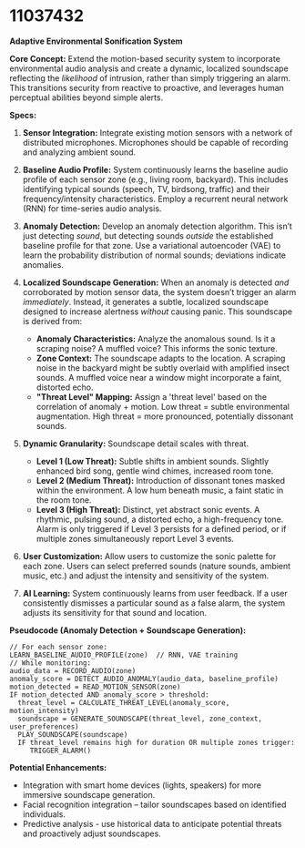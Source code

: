 # 11037432

**Adaptive Environmental Sonification System**

**Core Concept:** Extend the motion-based security system to incorporate environmental audio analysis and create a dynamic, localized soundscape reflecting the *likelihood* of intrusion, rather than simply triggering an alarm. This transitions security from reactive to proactive, and leverages human perceptual abilities beyond simple alerts.

**Specs:**

1.  **Sensor Integration:** Integrate existing motion sensors with a network of distributed microphones. Microphones should be capable of recording and analyzing ambient sound.

2.  **Baseline Audio Profile:** System continuously learns the baseline audio profile of each sensor zone (e.g., living room, backyard). This includes identifying typical sounds (speech, TV, birdsong, traffic) and their frequency/intensity characteristics.  Employ a recurrent neural network (RNN) for time-series audio analysis.

3.  **Anomaly Detection:**  Develop an anomaly detection algorithm. This isn’t just detecting *sound*, but detecting sounds *outside* the established baseline profile for that zone.  Use a variational autoencoder (VAE) to learn the probability distribution of normal sounds; deviations indicate anomalies.

4.  **Localized Soundscape Generation:**  When an anomaly is detected *and* corroborated by motion sensor data, the system doesn’t trigger an alarm *immediately*. Instead, it generates a subtle, localized soundscape designed to increase alertness *without* causing panic. This soundscape is derived from:
    *   **Anomaly Characteristics:** Analyze the anomalous sound.  Is it a scraping noise?  A muffled voice?  This informs the sonic texture.
    *   **Zone Context:**  The soundscape adapts to the location.  A scraping noise in the backyard might be subtly overlaid with amplified insect sounds. A muffled voice near a window might incorporate a faint, distorted echo.
    *   **"Threat Level" Mapping:** Assign a 'threat level' based on the correlation of anomaly + motion. Low threat = subtle environmental augmentation. High threat = more pronounced, potentially dissonant sounds.
5.  **Dynamic Granularity:** Soundscape detail scales with threat.
    *   **Level 1 (Low Threat):** Subtle shifts in ambient sounds.  Slightly enhanced bird song, gentle wind chimes, increased room tone.
    *   **Level 2 (Medium Threat):** Introduction of dissonant tones masked within the environment. A low hum beneath music, a faint static in the room tone.
    *   **Level 3 (High Threat):**  Distinct, yet abstract sonic events. A rhythmic, pulsing sound, a distorted echo, a high-frequency tone. Alarm is only triggered if Level 3 persists for a defined period, or if multiple zones simultaneously report Level 3 events.
6.  **User Customization:** Allow users to customize the sonic palette for each zone. Users can select preferred sounds (nature sounds, ambient music, etc.) and adjust the intensity and sensitivity of the system.
7.  **AI Learning:** System continuously learns from user feedback. If a user consistently dismisses a particular sound as a false alarm, the system adjusts its sensitivity for that sound and location.

**Pseudocode (Anomaly Detection + Soundscape Generation):**

```
// For each sensor zone:
LEARN_BASELINE_AUDIO_PROFILE(zone)  // RNN, VAE training
// While monitoring:
audio_data = RECORD_AUDIO(zone)
anomaly_score = DETECT_AUDIO_ANOMALY(audio_data, baseline_profile)
motion_detected = READ_MOTION_SENSOR(zone)
IF motion_detected AND anomaly_score > threshold:
  threat_level = CALCULATE_THREAT_LEVEL(anomaly_score, motion_intensity)
  soundscape = GENERATE_SOUNDSCAPE(threat_level, zone_context, user_preferences)
  PLAY_SOUNDSCAPE(soundscape)
  IF threat_level remains high for duration OR multiple zones trigger:
     TRIGGER_ALARM()
```

**Potential Enhancements:**

*   Integration with smart home devices (lights, speakers) for more immersive soundscape generation.
*   Facial recognition integration – tailor soundscapes based on identified individuals.
*   Predictive analysis - use historical data to anticipate potential threats and proactively adjust soundscapes.